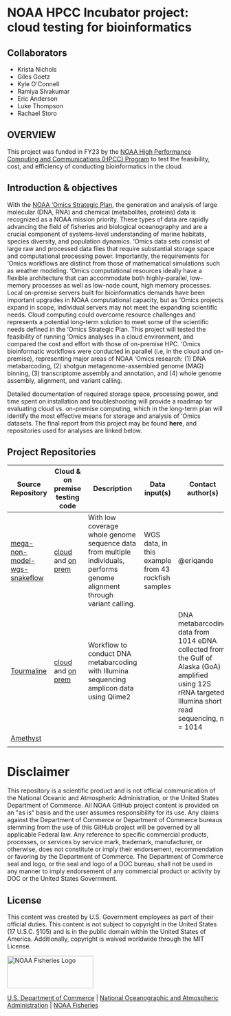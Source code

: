 # NOAA HPCC Incubator project: cloud testing for bioinformatics

## Collaborators

* Krista Nichols
* Giles Goetz
* Kyle O'Connell
* Ramiya Sivakumar
* Eric Anderson
* Luke Thompson
* Rachael Storo

## OVERVIEW
This project was funded in FY23 by the [NOAA High Performance Computing and Communications (HPCC)  Program](https://www.noaa.gov/information-technology/hpcc) to test the feasibility, cost, and efficiency of conducting bioinformatics in the cloud. 

## Introduction & objectives
With the [NOAA ‘Omics Strategic Plan](https://sciencecouncil.noaa.gov/wp-content/uploads/2022/08/Omics-Strategic-Plan_Final-Signed.pdf), the generation and analysis of large molecular (DNA, RNA) and chemical (metabolites, proteins) data is recognized as a NOAA mission priority. These types of data are rapidly advancing the field of fisheries and biological oceanography and are a crucial component of systems-level understanding of marine habitats, species diversity, and population dynamics. ‘Omics data sets consist of large raw and processed data files that require substantial storage space and computational processing power. Importantly, the requirements for ‘Omics workflows are distinct from those of mathematical simulations such as weather modeling. ‘Omics computational resources ideally have a flexible architecture that can accommodate both highly-parallel, low-memory processes as well as low-node count, high memory processes. Local on-premise servers built for bioinformatics demands have been important upgrades in NOAA computational capacity, but as ‘Omics projects expand in scope, individual servers may not meet the expanding scientific needs. Cloud computing could overcome resource challenges and represents a potential long-term solution to meet some of the scientific needs defined in the ‘Omics Strategic Plan. 
This project will tested the feasibility of running ‘Omics analyses in a cloud environment, and compared the cost and effort with those of on-premise HPC. ‘Omics bioinformatic workflows were conducted in parallel (i.e, in the cloud and on-premise), representing major areas of NOAA ‘Omics research: (1) DNA metabarcoding, (2) shotgun metagenome-assembled genome (MAG) binning, (3) transcriptome assembly and annotation, and (4) whole genome assembly, alignment, and variant calling. 

Detailed documentation of required storage space, processing power, and time spent on installation and troubleshooting will provide a roadmap for evaluating cloud vs. on-premise computing, which in the long-term plan will identify the most effective means for storage and analysis of ‘Omics datasets. The final report from this project may be found **here**, and repositories used for analyses are linked below.

## Project Repositories

| Source Repository     | Cloud & on premise testing code   |  Description          | Data input(s) | Contact author(s)  | 
|---------|---------|---------|---------|---------|
| [mega-non-model-wgs-snakeflow](https://github.com/eriqande/mega-non-model-wgs-snakeflow) | [cloud](/GoogleCloud/mega-non-model-wgs-snakeflow) and [on prem](/sedna/mega-non-wgs-snakeflow) | With low coverage whole genome sequence data from multiple individuals, performs genome alignment through variant calling. | WGS data, in this example from 43 rockfish samples | @eriqande |
| [Tourmaline](https://github.com/aomlomics/tourmaline)| [cloud](/GoogleCloud/tourmaline) and [on prem](/sedna/tourmaline) | Workflow to conduct DNA metabarcoding with Illumina sequencing amplicon data using Qiime2 | | DNA metabarcoding data from 1014 eDNA collected from the Gulf of Alaska (GoA) amplified using 12S rRNA targeted Illumina short read sequencing, n = 1014 |
| [Amethyst](https://github.com/aomlomics/amethyst)| | | | |
| | | | | |


# Disclaimer

This repository is a scientific product and is not official communication of the National Oceanic and Atmospheric Administration, or the United States Department of Commerce. All NOAA GitHub project content is provided on an "as is" basis and the user assumes responsibility for its use. Any claims against the Department of Commerce or Department of Commerce bureaus stemming from the use of this GitHub project will be governed by all applicable Federal law. Any reference to specific commercial products, processes, or services by service mark, trademark, manufacturer, or otherwise, does not constitute or imply their endorsement, recommendation or favoring by the Department of Commerce. The Department of Commerce seal and logo, or the seal and logo of a DOC bureau, shall not be used in any manner to imply endorsement of any commercial product or activity by DOC or the United States Government.

## License
This content was created by U.S. Government employees as part of their official duties. This content is not subject to copyright in the United States (17 U.S.C. §105) and is in the public domain within the United States of America. Additionally, copyright is waived worldwide through the MIT License.

<img src="https://raw.githubusercontent.com/nmfs-fish-tools/nmfspalette/main/man/figures/noaa-fisheries-rgb-2line-horizontal-small.png" width="200" style="height: 75px !important;"   alt="NOAA Fisheries Logo">


 [U.S. Department of Commerce](https://www.commerce.gov/) | [National Oceanographic and Atmospheric Administration](https://www.noaa.gov) | [NOAA Fisheries](https://www.fisheries.noaa.gov/)



